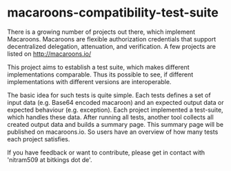 macaroons-compatibility-test-suite
==================================

There is a growing number of projects out there, which implement Macaroons.
Macaroons are flexible authorization credentials that support decentralized delegation, attenuation, and verification.
A few projects are listed on http://macaroons.io/

This project aims to establish a test suite, which makes different implementations comparable.
Thus its possible to see, if different implementations with different versions are interoperable.

The basic idea for such tests is quite simple. Each tests defines a set of input data (e.g. Base64 encoded macaroon) and an expected output data or expected behaviour (e.g. exception). Each project implemented a test-suite, which handles these data. After running all tests, another tool collects all created output data and builds a summary page. This summary page will be published on macaroons.io. So users have an overview of how many tests each project satisfies.

If you have feedback or want to contribute, please get in contact with 'nitram509 at bitkings dot de'.
